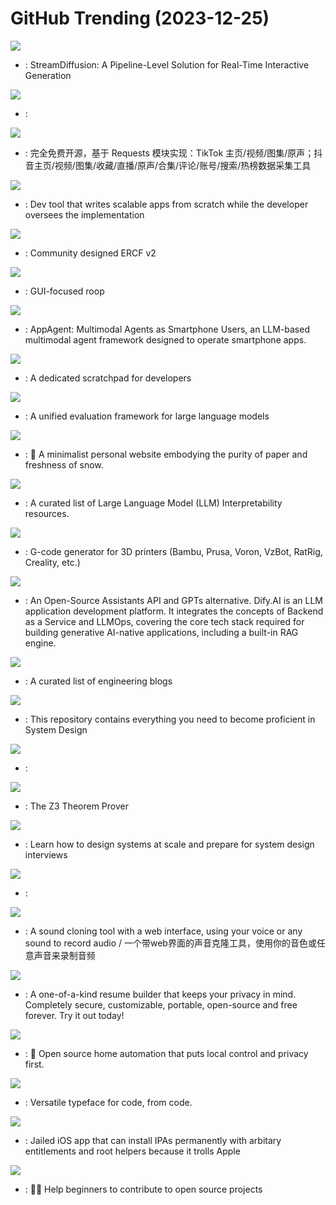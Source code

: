 # GitHub Trending (2023-12-25)

![](https://img.shields.io/badge/Python-New%20816-green?style=flat-square&logo=appveyor)
- [](https://github.comundefined): StreamDiffusion: A Pipeline-Level Solution for Real-Time Interactive Generation

![](https://img.shields.io/badge/Python-New%20675-green?style=flat-square&logo=appveyor)
- [](https://github.comundefined): 

![](https://img.shields.io/badge/Python-New%20159-green?style=flat-square&logo=appveyor)
- [](https://github.comundefined): 完全免费开源，基于 Requests 模块实现：TikTok 主页/视频/图集/原声；抖音主页/视频/图集/收藏/直播/原声/合集/评论/账号/搜索/热榜数据采集工具

![](https://img.shields.io/badge/Python-New%201-green?style=flat-square&logo=appveyor)
- [](https://github.comundefined): Dev tool that writes scalable apps from scratch while the developer oversees the implementation

![](https://img.shields.io/badge/none-New%2034-green?style=flat-square&logo=appveyor)
- [](https://github.comundefined): Community designed ERCF v2

![](https://img.shields.io/badge/Python-New%20129-green?style=flat-square&logo=appveyor)
- [](https://github.comundefined): GUI-focused roop

![](https://img.shields.io/badge/Python-New%20854-green?style=flat-square&logo=appveyor)
- [](https://github.comundefined): AppAgent: Multimodal Agents as Smartphone Users, an LLM-based multimodal agent framework designed to operate smartphone apps.

![](https://img.shields.io/badge/JavaScript-New%20237-green?style=flat-square&logo=appveyor)
- [](https://github.comundefined): A dedicated scratchpad for developers

![](https://img.shields.io/badge/Python-New%2082-green?style=flat-square&logo=appveyor)
- [](https://github.comundefined): A unified evaluation framework for large language models

![](https://img.shields.io/badge/TypeScript-New%20125-green?style=flat-square&logo=appveyor)
- [](https://github.comundefined): 📜 A minimalist personal website embodying the purity of paper and freshness of snow.

![](https://img.shields.io/badge/none-New%20108-green?style=flat-square&logo=appveyor)
- [](https://github.comundefined): A curated list of Large Language Model (LLM) Interpretability resources.

![](https://img.shields.io/badge/C%2B%2B-New%2058-green?style=flat-square&logo=appveyor)
- [](https://github.comundefined): G-code generator for 3D printers (Bambu, Prusa, Voron, VzBot, RatRig, Creality, etc.)

![](https://img.shields.io/badge/TypeScript-New%2065-green?style=flat-square&logo=appveyor)
- [](https://github.comundefined): An Open-Source Assistants API and GPTs alternative. Dify.AI is an LLM application development platform. It integrates the concepts of Backend as a Service and LLMOps, covering the core tech stack required for building generative AI-native applications, including a built-in RAG engine.

![](https://img.shields.io/badge/Ruby-New%2081-green?style=flat-square&logo=appveyor)
- [](https://github.comundefined): A curated list of engineering blogs

![](https://img.shields.io/badge/none-New%2079-green?style=flat-square&logo=appveyor)
- [](https://github.comundefined): This repository contains everything you need to become proficient in System Design

![](https://img.shields.io/badge/Kotlin-New%2028-green?style=flat-square&logo=appveyor)
- [](https://github.comundefined): 

![](https://img.shields.io/badge/C%2B%2B-New%2017-green?style=flat-square&logo=appveyor)
- [](https://github.comundefined): The Z3 Theorem Prover

![](https://img.shields.io/badge/none-New%20304-green?style=flat-square&logo=appveyor)
- [](https://github.comundefined): Learn how to design systems at scale and prepare for system design interviews

![](https://img.shields.io/badge/HTML-New%2045-green?style=flat-square&logo=appveyor)
- [](https://github.comundefined): 

![](https://img.shields.io/badge/Python-New%20424-green?style=flat-square&logo=appveyor)
- [](https://github.comundefined): A sound cloning tool with a web interface, using your voice or any sound to record audio / 一个带web界面的声音克隆工具，使用你的音色或任意声音来录制音频

![](https://img.shields.io/badge/TypeScript-New%20227-green?style=flat-square&logo=appveyor)
- [](https://github.comundefined): A one-of-a-kind resume builder that keeps your privacy in mind. Completely secure, customizable, portable, open-source and free forever. Try it out today!

![](https://img.shields.io/badge/Python-New%2023-green?style=flat-square&logo=appveyor)
- [](https://github.comundefined): 🏡 Open source home automation that puts local control and privacy first.

![](https://img.shields.io/badge/JavaScript-New%2010-green?style=flat-square&logo=appveyor)
- [](https://github.comundefined): Versatile typeface for code, from code.

![](https://img.shields.io/badge/C-New%2043-green?style=flat-square&logo=appveyor)
- [](https://github.comundefined): Jailed iOS app that can install IPAs permanently with arbitary entitlements and root helpers because it trolls Apple

![](https://img.shields.io/badge/none-New%20265-green?style=flat-square&logo=appveyor)
- [](https://github.comundefined): 🚀✨ Help beginners to contribute to open source projects

